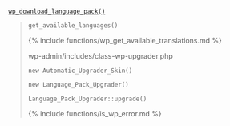 <p><code><a href="https://developer.wordpress.org/reference/functions/wp_download_language_pack/">wp_download_language_pack()</a></code></p>

<blockquote>

`get_available_languages()`

{% include functions/wp_get_available_translations.md %}

wp-admin/includes/class-wp-upgrader.php

`new Automatic_Upgrader_Skin()`

`new Language_Pack_Upgrader()`

`Language_Pack_Upgrader::upgrade()`

{% include functions/is_wp_error.md %}

</blockquote>